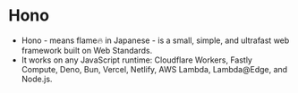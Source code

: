# Hono

- Hono - means flame🔥 in Japanese - is a small, simple, and ultrafast web framework built on Web Standards.
- It works on any JavaScript runtime: Cloudflare Workers, Fastly Compute, Deno, Bun, Vercel, Netlify, AWS Lambda, Lambda@Edge, and Node.js.

